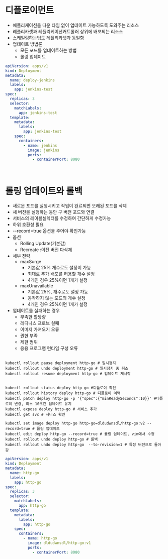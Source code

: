 # 디플로이먼트 

- 에플리케이션을 다운 타임 없이 업데이트 가능하도록 도와주는 리소스
- 레플리카셋과 레플리케이션커트롤러 상위에 배포되는 리소스
- 스케일링하는법도 레플리카셋과 동일함
- 업데이트 방법론 
    - 모든 포드를 업데이트하는 방법
    - 롤링 업데이트 
    
```yaml
apiVersion: apps/v1
kind: Deployment
metadata:
  name: deploy-jenkins
  labels:
    app: jenkins-test
spec:
  replicas: 3
  selector:
    matchLabels:
      app: jenkins-test
  template:
    metadata:
      labels:
        app: jenkins-test
    spec:
      containers:
        - name: jenkins
          image: jenkins
          ports:
            - containerPort: 8080
```

<br>

# 롤링 업데이트와 롤백 

- 새로운 포드를 실행시키고 작업이 완료되면 오래된 포드를 삭제
- 새 버전을 실행하는 동안 구 버전 포드와 연결
- 서비스의 레이블셀렉터를 수정하여 간단하게 수정가능
- 하위 호환성 필요
-  --record=true 옵션을 주어야 확인가능
- 옵션
    - Rolling Update(기본값) 
    - Recreate :이전 버전 다삭제
- 세부 전략
    - maxSurge
        - 기본값 25% 개수로도 설정이 가능
        - 최대로 추가 배포를 허용할 개수 설정
        - 4개인 경우 25%이면 1개가 설정
    - maxUnavailable
        - 기본값 25%, 개수로도 설정 가능
        - 동작하지 않는 포드의 개수 설정
        - 4개인 경우 25%이면 1개가 설정  
- 업데이트를 실패하는 경우
    - 부족한 할당량
    - 레디니스 프로브 실패
    - 이미지 가져오기 오류
    - 권한 부족
    - 제한 범위
    - 응용 프로그램 런타임 구성 오류
    
```shell script

kubectl rollout pause deployment http-go # 일시정지 
kubectl rollout undo deployment http-go # 일시정지 중 취소
kubectl rollout resume deployment http-go # 업데이트 재시작


kubectl rollout status deploy http-go #디플로이 확인 
kubectl rollout history deploy http-go # 디플로이 이력
kubectl patch deploy http-go -p '{"spec":{"minReadySeconds":10}}' #디플로이 변경, 최소 10초간 업데이트 유지
kubectl expose deploy http-go # 서비스 추가 
kubectl get svc # 서비스 확인

kubectl set image deploy http-go http-go=dldudwnsdl/http-go:v2 --record=true # 롤링 업데이트
kubectl edit deploy http-go --record=true # 롤링 업데이트, vim에서 수정 
kubectl rollout undo deploy http-go # 롤백
kubectl rollout undo deploy http-go  --to-revision=1 # 특정 버전으로 돌아감 
``` 

```yaml
apiVersion: apps/v1
kind: Deployment
metadata:
  name: http-go
  labels:
    app: http-go
spec:
  replicas: 3
  selector:
    matchLabels:
      app: http-go
  template:
    metadata:
      labels:
        app: http-go
    spec:
      containers:
        - name: http-go
          image: dldudwnsdl/http-go:v1
          ports:
            - containerPort: 8080
```